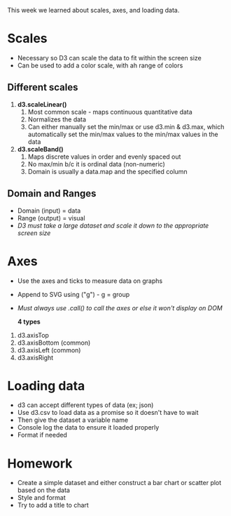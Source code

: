 This week we learned about scales, axes, and loading data.

# Scales
- Necessary so D3 can scale the data to fit within the screen size
- Can be used to add a color scale, with ah range of colors

## Different scales
1. **d3.scaleLinear()**
   1. Most common scale - maps continuous quantitative data
   2. Normalizes the data
   3. Can either manually set the min/max or use d3.min & d3.max, which automatically set the min/max values to the min/max values in the data
2. **d3.scaleBand()**
   1. Maps discrete values in order and evenly spaced out
   2. No max/min b/c it is ordinal data (non-numeric)
   3. Domain is usually a data.map and the specified column
   

## Domain and Ranges
- Domain (input) = data
- Range (output) = visual
- *D3 must take a large dataset and scale it down to the appropriate screen size*

# Axes
- Use the axes and ticks to measure data on graphs 
- Append to SVG using ("g") - g = group
- *Must always use .call() to call the axes or else it won't display on DOM*
  
  **4 types**
1. d3.axisTop
2. d3.axisBottom (common)
3. d3.axisLeft (common)
4. d3.axisRight

# Loading data
- d3 can accept different types of data (ex; json)
- Use d3.csv to load data as a promise so it doesn't have to wait
- Then give the dataset a variable name
- Console log the data to ensure it loaded properly
- Format if needed


# Homework
- Create a simple dataset and either construct a bar chart or scatter plot based on the data
- Style and format
- Try to add a title to chart

